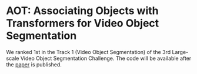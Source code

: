 # AOT: Associating Objects with Transformers for Video Object Segmentation
We ranked 1st in the Track 1 (Video Object Segmentation) of the 3rd Large-scale Video Object Segmentation Challenge. The code will be available after the [paper](https://arxiv.org/abs/2106.02638) is published.
